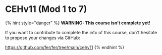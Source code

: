 # CEHv11 \(Mod 1 to 7\)

{% hint style="danger" %}
**WARNING:** **This course isn't complete yet!** 

If you want to contribute to complete the info of this course, don't hesitate to propose your changes via GitHub:

https://github.com/fer/fer/tree/main/cehv11
{% endhint %}



